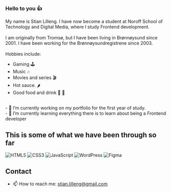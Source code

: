 ### Hello to you :thumbsup:

My name is Stian Lilleng. I have now become a student at Noroff School of Technology and Digital Media, where I study Frontend development.
<br>
<br>
I am originally from Tromsø, but I have been living in Brønnøysund since 2001. I have been working for the Brønnøysundregistrene since 2003.
<br>
<br>
Hobbies include:
-	Gaming :joystick:
-	Music :notes:
-	Movies and series :clapper:
-	Hot sauce. :hot_pepper:
-	Good food and drink :pizza: :beers:
<br>
- 🔭 I’m currently working on my portfolio for the first year of study.
<br>
- 🌱 I’m currently learning everything there is to learn about being a Frontend developer


## This is some of what we have been through so far

![HTML5](https://img.shields.io/badge/HTML5-E34F26.svg?style=for-the-badge&logo=HTML5&logoColor=white)
![CSS3](https://img.shields.io/badge/CSS3-1572B6.svg?style=for-the-badge&logo=CSS3&logoColor=white)
![JavaScript](https://img.shields.io/badge/JavaScript-F7DF1E.svg?style=for-the-badge&logo=JavaScript&logoColor=black)
![WordPress](https://img.shields.io/badge/WordPress-21759B.svg?style=for-the-badge&logo=WordPress&logoColor=white)
![Figma](https://img.shields.io/badge/Figma-F24E1E.svg?style=for-the-badge&logo=Figma&logoColor=white)

## Contact

- 📫 How to reach me: stian.lilleng@gmail.com
<!--
**StianL82/StianL82** is a ✨ _special_ ✨ repository because its `README.md` (this file) appears on your GitHub profile.

Here are some ideas to get you started:

- 🔭 I’m currently working on ...
- 🌱 I’m currently learning ...
- 👯 I’m looking to collaborate on ...
- 🤔 I’m looking for help with ...
- 💬 Ask me about ...
- 📫 How to reach me: ...
- 😄 Pronouns: ...
- ⚡ Fun fact: ...
-->
